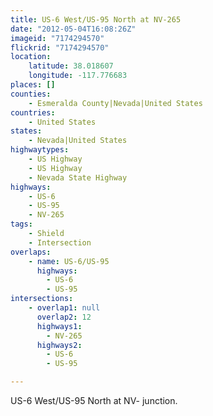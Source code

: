 ```yaml
---
title: US-6 West/US-95 North at NV-265
date: "2012-05-04T16:08:26Z"
imageid: "7174294570"
flickrid: "7174294570"
location:
    latitude: 38.018607
    longitude: -117.776683
places: []
counties:
    - Esmeralda County|Nevada|United States
countries:
    - United States
states:
    - Nevada|United States
highwaytypes:
    - US Highway
    - US Highway
    - Nevada State Highway
highways:
    - US-6
    - US-95
    - NV-265
tags:
    - Shield
    - Intersection
overlaps:
    - name: US-6/US-95
      highways:
        - US-6
        - US-95
intersections:
    - overlap1: null
      overlap2: 12
      highways1:
        - NV-265
      highways2:
        - US-6
        - US-95

---
```

US-6 West/US-95 North at NV- junction.
